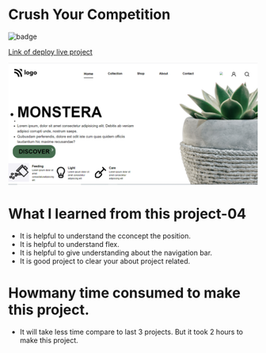 # Crush Your Competition

![badge](https://img.shields.io/badge/project--06-monestra-green)

[Link of deploy live project](https://monestraflower.netlify.app/)

![LCO](./view06.png)

# What I learned from this project-04

- It is helpful to understand the cconcept the position.
- It is helpful to understand flex.
- It is helpful to give understanding about the navigation bar.
- It is good project to clear your about project related.

# Howmany time consumed to make this project.

- It will take less time compare to last 3 projects. But it took 2 hours to make this project.